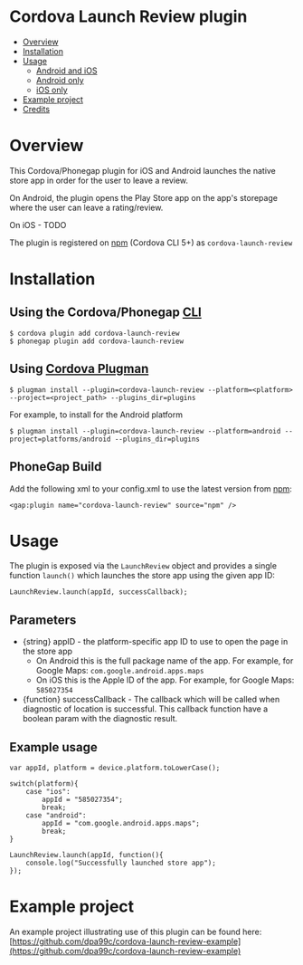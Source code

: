 Cordova Launch Review plugin
============================

* [Overview](#overview)
* [Installation](#installation)
* [Usage](#usage)
    * [Android and iOS](#android-and-ios)
    * [Android only](#android-only)
    * [iOS only](#ios-only)
* [Example project](#example-project)
* [Credits](#credits)

# Overview

This Cordova/Phonegap plugin for iOS and Android launches the native store app in order for the user to leave a review.

On Android, the plugin opens the Play Store app on the app's storepage where the user can leave a rating/review.

On iOS - TODO

The plugin is registered on [npm](https://www.npmjs.com/package/cordova-launch-review) (Cordova CLI 5+) as `cordova-launch-review`

# Installation

## Using the Cordova/Phonegap [CLI](http://docs.phonegap.com/en/edge/guide_cli_index.md.html)

    $ cordova plugin add cordova-launch-review
    $ phonegap plugin add cordova-launch-review

## Using [Cordova Plugman](https://github.com/apache/cordova-plugman)

    $ plugman install --plugin=cordova-launch-review --platform=<platform> --project=<project_path> --plugins_dir=plugins

For example, to install for the Android platform

    $ plugman install --plugin=cordova-launch-review --platform=android --project=platforms/android --plugins_dir=plugins

## PhoneGap Build
Add the following xml to your config.xml to use the latest version from [npm](https://www.npmjs.com/package/cordova-launch-review):

    <gap:plugin name="cordova-launch-review" source="npm" />

# Usage

The plugin is exposed via the `LaunchReview` object and provides a single function `launch()` which launches the store app using the given app ID:

    LaunchReview.launch(appId, successCallback);

## Parameters

- {string} appID - the platform-specific app ID to use to open the page in the store app
    - On Android this is the full package name of the app. For example, for Google Maps: `com.google.android.apps.maps`
    - On iOS this is the Apple ID of the app. For example, for Google Maps: `585027354`
- {function} successCallback - The callback which will be called when diagnostic of location is successful. This callback function have a boolean param with the diagnostic result.


## Example usage

    var appId, platform = device.platform.toLowerCase();

    switch(platform){
        case "ios":
            appId = "585027354";
            break;
        case "android":
            appId = "com.google.android.apps.maps";
            break;
    }

    LaunchReview.launch(appId, function(){
        console.log("Successfully launched store app");
    });

# Example project

An example project illustrating use of this plugin can be found here: [https://github.com/dpa99c/cordova-launch-review-example](https://github.com/dpa99c/cordova-launch-review-example)
